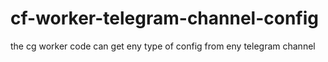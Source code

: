 # cf-worker-telegram-channel-config
the cg worker code can get eny type of config from eny telegram channel
